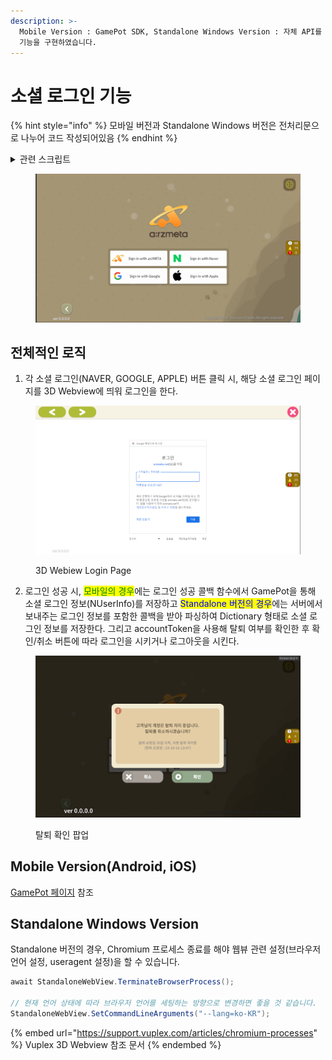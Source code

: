 ```yaml
---
description: >-
  Mobile Version : GamePot SDK, Standalone Windows Version : 자체 API를 사용하여 소셜 로그인
  기능을 구현하였습니다.
---
```


# 소셜 로그인 기능

{% hint style="info" %}
모바일 버전과 Standalone Windows 버전은 전처리문으로 나누어 코드 작성되어있음
{% endhint %}

<details>

<summary>관련 스크립트</summary>

Assets\\\_DEV\Script\UI\Panel\Panel\_SocialLogin.cs

</details>

<figure><img src="../../.gitbook/assets/image (24) (1).png" alt=""><figcaption></figcaption></figure>

## 전체적인 로직

1. 각 소셜 로그인(NAVER, GOOGLE, APPLE) 버튼 클릭 시, 해당 소셜 로그인 페이지를 3D Webview에 띄워 로그인을 한다.

<figure><img src="../../.gitbook/assets/image (25) (1).png" alt=""><figcaption><p>3D Webiew Login Page</p></figcaption></figure>

2. 로그인 성공 시, <mark style="color:green;">모바일의 경우</mark>에는 로그인 성공 콜백 함수에서 GamePot을 통해 소셜 로그인 정보(NUserInfo)를 저장하고 <mark style="color:blue;">Standalone 버전의 경우</mark>에는 서버에서 보내주는 로그인 정보를 포함한 콜백을 받아 파싱하여  Dictionary 형태로 소셜 로그인 정보를 저장한다. 그리고 accountToken을 사용해 탈퇴 여부를 확인한 후 확인/취소 버튼에 따라 로그인을 시키거나 로그아웃을 시킨다.

<figure><img src="../../.gitbook/assets/image (28).png" alt=""><figcaption><p>탈퇴 확인 팝업</p></figcaption></figure>

## Mobile Version(Android, iOS)

[GamePot 페이지](../../asset/sdk/firebase/gamepot.md) 참조

## Standalone Windows Version

Standalone 버전의 경우, Chromium 프로세스 종료를 해야 웹뷰 관련 설정(브라우저 언어 설정, useragent 설정)을 할 수 있습니다.

```csharp
await StandaloneWebView.TerminateBrowserProcess();

// 현재 언어 상태에 따라 브라우저 언어를 세팅하는 방향으로 변경하면 좋을 것 같습니다.
StandaloneWebView.SetCommandLineArguments("--lang=ko-KR");
```

{% embed url="https://support.vuplex.com/articles/chromium-processes" %}
Vuplex 3D Webview 참조 문서
{% endembed %}

